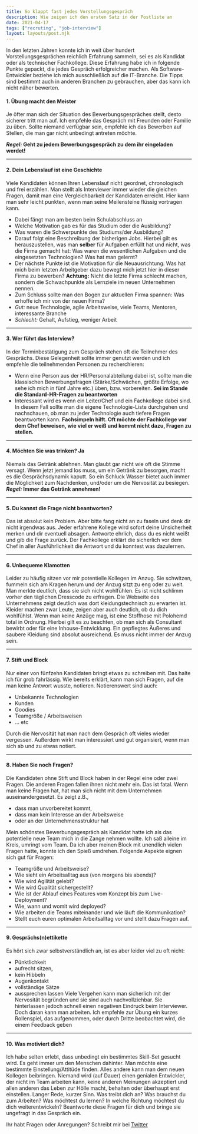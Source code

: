 ```yaml
---
title: So klappt fast jedes Vorstellungsgespräch
description: Wie zeigen ich den ersten Satz in der Postliste an
date: 2021-04-17
tags: ["recruting", "job-interview"]
layout: layouts/post.njk
---
```


In den letzten Jahren konnte ich in weit über hundert Vorstellungsgesprächen reichlich Erfahrung sammeln, sei es als Kandidat oder als technischer Fachkollege. Diese Erfahrung habe ich in folgende Punkte gepackt, die jedes Gespräch erfolgreicher machen. <!-- endOfPreview -->Als Software-Entwickler beziehe ich mich ausschließlich auf die IT-Branche. Die Tipps sind bestimmt auch in anderen Branchen zu gebrauchen, aber das kann ich nicht näher bewerten.

#### 1. Übung macht den Meister
Je öfter man sich der Situation des Bewerbungsgespräches stellt, desto sicherer tritt man auf. Ich empfehle das Gespräch mit Freunden oder Familie zu üben. Sollte niemand verfügbar sein, empfehle ich das Bewerben auf Stellen, die man gar nicht unbedingt antreten möchte.

**<em>Regel:</em> Geht zu jedem Bewerbungsgespräch zu dem ihr eingeladen werdet!**

<hr/>

#### 2. Dein Lebenslauf ist eine Geschichte
Viele Kandidaten können Ihren Lebenslauf nicht geordnet, chronologisch und frei erzählen. Man stellt als Interviewer immer wieder die gleichen Fragen, damit man eine Vergleichbarkeit der Kandidaten erreicht. Hier kann man sehr leicht punkten, wenn man seine Meilensteine flüssig vortragen kann.
- Dabei fängt man am besten beim Schulabschluss an
- Welche Motivation gab es für das Studium oder die Ausbildung?
- Was waren die Schwerpunkte des Studiums/der Ausbildung?
- Darauf folgt eine Beschreibung der bisherigen Jobs. Hierbei gilt es herauszustellen, was man **selber** für Aufgaben erfüllt hat und nicht, was die Firma gemacht hat: Was waren die wesentlichen Aufgaben und die eingesetzten Technologien? Was hat man gelernt?
- Der nächste Punkte ist die Motivation für die Neuausrichtung: Was hat mich beim letzten Arbeitgeber dazu bewegt mich jetzt hier in dieser Firma zu bewerben? **Achtung:** Nicht die letzte Firma schlecht machen, sondern die Schwachpunkte als Lernziele im neuen Unternehmen nennen.
- Zum Schluss sollte man den Bogen zur aktuellen Firma spannen: Was erhoffe ich mir von der neuen Firma?
- <em>Gut:</em> neue Technologie, agile Arbeitsweise, viele Teams, Mentoren, interessante Branche
- <em>Schlecht:</em> Gehalt, Aufstieg, weniger Arbeit

<hr/>

#### 3. Wer führt das Interview?
In der Terminbestätigung zum Gespräch stehen oft die Teilnehmer des Gesprächs. Diese Gelegenheit sollte immer genutzt werden und ich empfehle die teilnehmenden Personen zu recherchieren:
- Wenn eine Person aus der HR/Personalabteilung dabei ist, sollte man die klassischen Bewerbungsfragen (Stärke/Schwächen, größte Erfolge, wo sehe ich mich in fünf Jahre etc.) üben, bzw. vorbereiten.
**Sei im Stande die Standard-HR-Fragen zu beantworten**
- Interessant wird es wenn ein Leiter/Chef und ein Fachkollege dabei sind. In diesem Fall sollte man die eigene Technologie-Liste durchgehen und nachschauen, ob man zu jeder Technologie auch tiefere Fragen beantworten kann. **Fachsimpeln hilft. Oft möchte der Fachkollege vor dem Chef beweisen, wie viel er weiß und kommt nicht dazu, Fragen zu stellen.**

<hr/>

#### 4. Möchten Sie was trinken? Ja
Niemals das Getränk ablehnen. Man glaubt gar nicht wie oft die Stimme versagt. Wenn jetzt jemand los muss, um ein Getränk zu besorgen, macht es die Gesprächsdynamik kaputt. So ein Schluck Wasser bietet auch immer die Möglichkeit zum Nachdenken, und/oder um die Nervosität zu besiegen.
**<em>Regel:</em> Immer das Getränk annehmen!**

<hr/>

#### 5. Du kannst die Frage nicht beantworten?
Das ist absolut kein Problem. Aber bitte fang nicht an zu faseln und denk dir nicht irgendwas aus. Jeder erfahrene Kollege wird sofort deine Unsicherheit merken und dir eventuell absagen. Antworte ehrlich, dass du es nicht weißt und gib die Frage zurück. Der Fachkollege erklärt die sicherlich vor dem Chef in aller Ausführlichkeit die Antwort und du konntest was dazulernen.

<hr/>

#### 6. Unbequeme Klamotten
Leider zu häufig sitzen vor mir potentielle Kollegen im Anzug. Sie schwitzen, fummeln sich am Kragen herum und der Anzug sitzt zu eng oder zu weit. Man merkte deutlich, dass sie sich nicht wohlfühlen. Es ist nicht schlimm vorher den täglichen Dresscode zu erfragen. Die Webseite des Unternehmens zeigt deutlich was dort kleidungstechnisch zu erwarten ist. Kleider machen zwar Leute, zeigen aber auch deutlich, ob du dich wohlfühlst. Wenn man keine Anzüge mag, ist eine Stoffhose mit Polohemd total in Ordnung. Hierbei gilt es zu beachten, ob man sich als Consultant bewirbt oder für eine Inhouse-Entwicklung.
Ein gepflegtes Äußeres und saubere Kleidung sind absolut ausreichend. Es muss nicht immer der Anzug sein.

<hr/>

#### 7. Stift und Block
Nur einer von fünfzehn Kandidaten bringt etwas zu schreiben mit. Das halte ich für grob fahrlässig. Wie bereits erklärt, kann man sich Fragen, auf die man keine Antwort wusste, notieren. Notierenswert sind auch:
- Unbekannte Technologien
- Kunden
- Goodies
- Teamgröße / Arbeitsweisen
- ... etc

Durch die Nervosität hat man nach dem Gespräch oft vieles wieder vergessen. Außerdem wirkt man interessiert und gut organisiert, wenn man sich ab und zu etwas notiert.

<hr/>

#### 8. Haben Sie noch Fragen?
Die Kandidaten ohne Stift und Block haben in der Regel eine oder zwei Fragen. Die anderen Fragen fallen ihnen nicht mehr ein. Das ist fatal. Wenn man keine Fragen hat, hat man sich nicht mit dem Unternehmen auseinandergesetzt. Es zeigt z.B.,
- dass man unvorbereitet kommt,
- dass man kein Interesse an der Arbeitsweise 
- oder an der Unternehmensstruktur hat

Mein schönstes Bewerbungsgespräch als Kandidat hatte ich als das potentielle neue Team mich in die Zange nehmen wollte. Ich saß alleine im Kreis, umringt vom Team. Da ich aber meinen Block mit unendlich vielen Fragen hatte, konnte ich den Spieß umdrehen.
Folgende Aspekte eignen sich gut für Fragen:
- Teamgröße und Arbeitsweise?
- Wie sieht ein Arbeitsalltag aus (von morgens bis abends)?
- Wie wird Agilität gelebt?
- Wie wird Qualität sichergestellt?
- Wie ist der Ablauf eines Features vom Konzept bis zum Live-Deployment?
- Wie, wann und womit wird deployed?
- Wie arbeiten die Teams miteinander und wie läuft die Kommunikation?
- Stellt euch euren optimalen Arbeitsalltag vor und stellt dazu Fragen auf.

<hr/>

#### 9. Gesprächs(n)ettikette
Es hört sich zwar selbstverständlich an, ist es aber leider viel zu oft nicht:
- Pünktlichkeit
- aufrecht sitzen,
- kein Hibbeln
- Augenkontakt
- vollständige Sätze
- aussprechen lassen
Viele Vergehen kann man sicherlich mit der Nervosität begründen und sie sind auch nachvollziehbar. Sie hinterlassen jedoch schnell einen negativen Eindruck beim Interviewer. Doch daran kann man arbeiten. Ich empfehle zur Übung ein kurzes Rollenspiel, das aufgenommen, oder durch Dritte beobachtet wird, die einem Feedback geben

<hr/>

#### 10. Was motiviert dich?
Ich habe selten erlebt, dass unbedingt ein bestimmtes Skill-Set gesucht wird. Es geht immer um den Menschen dahinter. Man möchte eine bestimmte Einstellung/Attitüde finden. Alles andere kann man dem neuen Kollegen beibringen. Niemand wird (auf Dauer) einen genialen Entwickler, der nicht im Team arbeiten kann, keine anderen Meinungen akzeptiert und allen anderen das Leben zur Hölle macht, behalten oder überhaupt erst einstellen. Langer Rede, kurzer Sinn. Was treibt dich an? Was brauchst du zum Arbeiten? Was möchtest du lernen? In welche Richtung möchtest du dich weiterentwickeln? Beantworte diese Fragen für dich und bringe sie ungefragt in das Gespräch ein.

 Ihr habt Fragen oder Anregungen? Schreibt mir bei [Twitter](https://twitter.com/der_kuba)